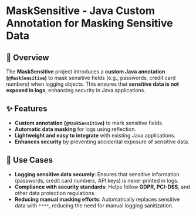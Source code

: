 # **MaskSensitive - Java Custom Annotation for Masking Sensitive Data**  

## 📌 Overview  
The **MaskSensitive** project introduces a **custom Java annotation (`@MaskSensitive`)** to mask sensitive fields (e.g., passwords, credit card numbers) when logging objects. This ensures that **sensitive data is not exposed in logs**, enhancing security in Java applications.  

## ✨ Features  
- **Custom annotation (`@MaskSensitive`)** to mark sensitive fields.  
- **Automatic data masking** for logs using reflection.  
- **Lightweight and easy to integrate** with existing Java applications.  
- **Enhances security** by preventing accidental exposure of sensitive data.  

## 🎯 Use Cases  
- **Logging sensitive data securely**: Ensures that sensitive information (passwords, credit card numbers, API keys) is never printed in logs.  
- **Compliance with security standards**: Helps follow **GDPR, PCI-DSS**, and other data protection regulations.  
- **Reducing manual masking efforts**: Automatically replaces sensitive data with `****`, reducing the need for manual logging sanitization.  

